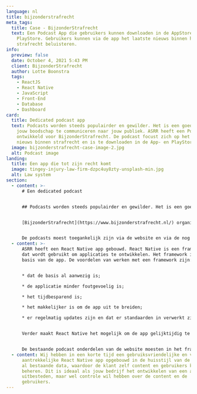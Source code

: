 ```yaml
---
language: nl
title: bijzonderstrafrecht
meta_tags:
  title: Case - BijzonderStrafrecht
  text: Een Podcast App die gebruikers kunnen downloaden in de AppStore en
    PlayStore. Gebruikers kunnen via de app het laatste nieuws binnen het
    strafrecht beluisteren.
info:
  preview: false
  date: October 4, 2021 5:43 PM
  client: BijzonderStrafrecht
  author: Lotte Boonstra
  tags:
    - ReactJS
    - React Native
    - JavaScript
    - Front-End
    - Database
    - Dashboard
card:
  title: Dedicated podcast app
  text: Podcasts worden steeds populairder en gewilder. Het is een goede manier om
    jouw boodschap te communiceren naar jouw publiek. ASRR heeft een Podcast App
    ontwikkeld voor BijzonderStrafrecht. De podcast focust zich op het laatste
    nieuws binnen strafrecht en is te downloaden in de App- en PlayStore.
  image: bijzonderstrafrecht-case-image-2.jpg
  alt: Podcast image
landing:
  title: Een app die tot zijn recht komt
  image: tingey-injury-law-firm-dzpc4uy8zty-unsplash-min.jpg
  alt: Law system
section:
  - content: >-
      # Een dedicated podcast


      ## Podcasts worden steeds populairder en gewilder. Het is een goede manier om jouw boodschap te communiceren naar jouw publiek. ASRR heeft een Podcast App ontwikkeld voor BijzonderStrafrecht. De podcast focust zich op het laatste nieuws binnen strafrecht en is te downloaden in de [App](https://apps.apple.com/nl/app/bijzonderstrafrecht-podcast/id1569507280)- en [Playstore](https://play.google.com/store/apps/details?id=nl.asrr.bspa).


      [BijzonderStrafrecht](https://www.bijzonderstrafrecht.nl/) organiseert al sinds 2012 geaccrediteerde cursussen. In 2021 besloot BijzonderStrafrecht dat het naast (online) cursussen ook tijd was op een nog diversere manier content aan te gaan bieden: Podcasts. 


      De podcasts moest toegankelijk zijn via de website en via de nog ontwikkelen podcast app. De app moest simpel en visueel aantrekkelijk zijn. Daarbij was het voor BijzonderStrafrecht belangrijk om zelf content en gebruikers te kunnen beheren.
  - content: >-
      A﻿SRR heeft een React Native app gebouwd. React Native is een framework
      dat wordt gebruikt om applicaties te ontwikkelen. Het framework is de
      basis van de app. De voordelen van werken met een framework zijn: 


      * dat de basis al aanwezig is; 

      * de applicatie minder foutgevoelig is; 

      * het tijdbesparend is; 

      * het makkelijker is om de app uit te breiden; 

      * er regelmatig updates zijn en dat er standaarden in verwerkt zijn waar iedereen zich aan houdt.  


      Verder maakt React Native het mogelijk om de app gelijktijdig te ontwikkelen voor zowel iOS als Android, wat een enorm tijdbesparend voordeel is.  


      De bestaande podcast onderdelen van de website moesten in het framework worden verwerkt en irrelevante onderdelen van de website moesten worden afgeschermd. Daarbij moesten de zichtbare onderdelen gepresenteerd worden in de huisstijl van BijzonderStrafrecht. Verder hebben wij een authenticatiedatabase en dashboard opgezet. De authenticatiedatabase is een verzameling van beveiligde informatie over alle gebruikers en via het door ons ontwikkelde dashboard kan de klant die informatie zelf beheren. Dit betekent dat de klant accounts kan aanmaken, accounts kan verwijderen en wachtwoord herstel kan regelen.
  - content: Wij hebben in een korte tijd een gebruiksvriendelijke en visueel
      aantrekkelijke React Native app opgebouwd in de huisstijl van de klant met
      al bestaande data, waardoor de klant zelf content en gebruikers kan
      beheren. Dit is ideaal als jouw bedrijf het ontwikkelen van een app wil
      uitbesteden, maar wel controle wil hebben over de content en de
      gebruikers.
---
```

